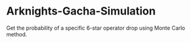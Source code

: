# Arknights-Gacha-Simulation
Get the probability of a specific 6-star operator drop using Monte Carlo method.

